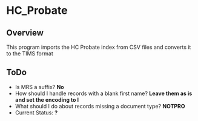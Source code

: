 HC_Probate
===========

Overview
--------

This program imports the HC Probate index from CSV files and converts it to
the TIMS format

ToDo
----
* Is MRS a suffix?  **No**
* How should I handle records with a blank first name?  **Leave them as is and set the encoding to I**
* What should I do about records missing a document type? **NOTPRO**
* Current Status: **?**